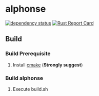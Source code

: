 # alphonse

[![dependency status](https://deps.rs/repo/github/jackliar/alphonse/status.svg)](https://deps.rs/repo/github/jackliar/alphonse)
[![Rust Report Card](https://rust-reportcard.xuri.me/badge/github.com/jackliar/alphonse)](https://rust-reportcard.xuri.me/report/github.com/jackliar/alphonse)



## Build

### Build Prerequisite

1. Install [cmake](https://cmake.org/download/) (**Strongly suggest**)

### Build alphonse

1. Execute build.sh
